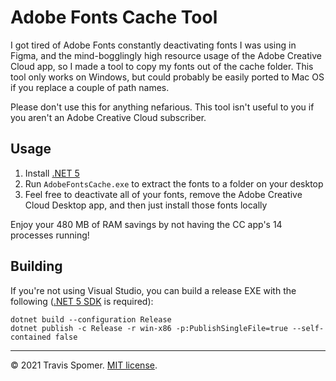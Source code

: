# Adobe Fonts Cache Tool

I got tired of Adobe Fonts constantly deactivating fonts I was using in Figma, and the mind-bogglingly high resource usage of the Adobe Creative Cloud app, so I made a tool to copy my fonts out of the cache folder. This tool only works on Windows, but could probably be easily ported to Mac OS if you replace a couple of path names.

Please don't use this for anything nefarious. This tool isn't useful to you if you aren't an Adobe Creative Cloud subscriber.

## Usage

1. Install [.NET 5](https://dotnet.microsoft.com/download/dotnet/5.0)
2. Run `AdobeFontsCache.exe` to extract the fonts to a folder on your desktop
3. Feel free to deactivate all of your fonts, remove the Adobe Creative Cloud Desktop app, and then just install those fonts locally

Enjoy your 480 MB of RAM savings by not having the CC app's 14 processes running!

## Building

If you're not using Visual Studio, you can build a release EXE with the following ([.NET 5 SDK](https://dotnet.microsoft.com/download/dotnet/5.0) is required):

```
dotnet build --configuration Release
dotnet publish -c Release -r win-x86 -p:PublishSingleFile=true --self-contained false
```

---
© 2021 Travis Spomer. [MIT license](License.txt).
